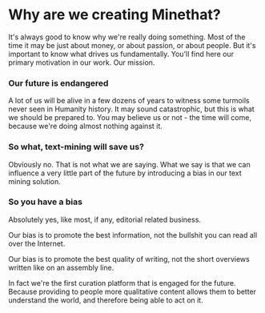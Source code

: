 # Why are we creating Minethat?

It's always good to know why we're really doing something. Most of the time it may be 
just about money, or about passion, or about people. But it's important to know what
drives us fundamentally. You'll find here our primary motivation in our work. Our mission.

### Our future is endangered

A lot of us will be alive in a few dozens of years to witness some turmoils 
never seen in Humanity history. It may sound catastrophic, but this is what we should be prepared to.
You may believe us or not - the time will come, because we're doing almost nothing against it.


### So what, text-mining will save us?

Obviously no. That is not what we are saying. What we say is that we can influence a very little part of the future by introducing a bias in our text mining solution.


### So you have a bias

Absolutely yes, like most, if any, editorial related business. 

Our bias is to promote the best information, not the bullshit you can read all over the Internet. 

Our bias is to promote the best quality of writing, not the short overviews written like on an assembly line.

In fact we're the first curation platform that is engaged for the future. Because providing to people more qualitative content allows them to better understand the world, and therefore being able to act on it.

